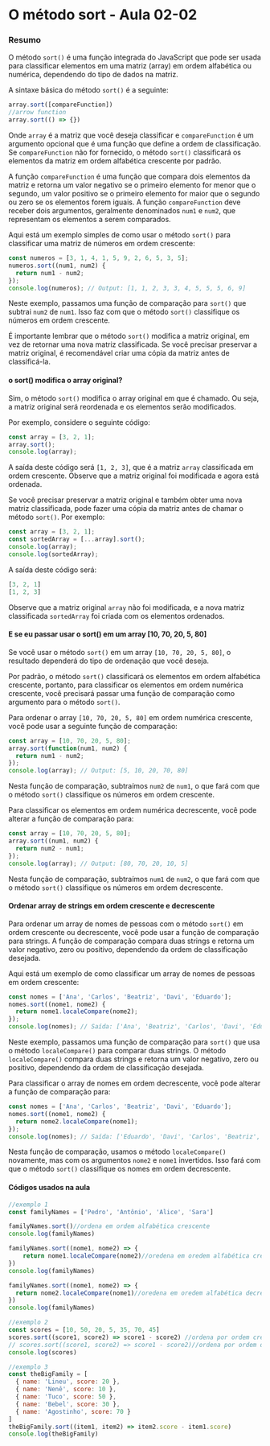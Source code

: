 <!--
Antes de publicar a issue, lembre-se de clicar na aba "Preview", para visualizar se a formatação está correta =)
-->

<!-- Escreva/insira as imagens após essa linha -->

# O método sort - Aula 02-02

### Resumo

O método `sort()` é uma função integrada do JavaScript que pode ser usada para classificar elementos em uma matriz (array) em ordem alfabética ou numérica, dependendo do tipo de dados na matriz.

A sintaxe básica do método `sort()` é a seguinte:

```javascript
array.sort([compareFunction])
//arrow function
array.sort(() => {})
```

Onde `array` é a matriz que você deseja classificar e `compareFunction` é um argumento opcional que é uma função que define a ordem de classificação. Se `compareFunction` não for fornecido, o método `sort()` classificará os elementos da matriz em ordem alfabética crescente por padrão.

A função `compareFunction` é uma função que compara dois elementos da matriz e retorna um valor negativo se o primeiro elemento for menor que o segundo, um valor positivo se o primeiro elemento for maior que o segundo ou zero se os elementos forem iguais. A função `compareFunction` deve receber dois argumentos, geralmente denominados `num1` e `num2`, que representam os elementos a serem comparados.

Aqui está um exemplo simples de como usar o método `sort()` para classificar uma matriz de números em ordem crescente:

```javascript
const numeros = [3, 1, 4, 1, 5, 9, 2, 6, 5, 3, 5];
numeros.sort((num1, num2) {
  return num1 - num2;
});
console.log(numeros); // Output: [1, 1, 2, 3, 3, 4, 5, 5, 5, 6, 9]
```

Neste exemplo, passamos uma função de comparação para `sort()` que subtrai `num2` de `num1`. Isso faz com que o método `sort()` classifique os números em ordem crescente.

É importante lembrar que o método `sort()` modifica a matriz original, em vez de retornar uma nova matriz classificada. Se você precisar preservar a matriz original, é recomendável criar uma cópia da matriz antes de classificá-la.

#### o sort() modifica o array original?

Sim, o método `sort()` modifica o array original em que é chamado. Ou seja, a matriz original será reordenada e os elementos serão modificados.

Por exemplo, considere o seguinte código:

```javascript
const array = [3, 2, 1];
array.sort();
console.log(array);
```

A saída deste código será `[1, 2, 3]`, que é a matriz `array` classificada em ordem crescente. Observe que a matriz original foi modificada e agora está ordenada.

Se você precisar preservar a matriz original e também obter uma nova matriz classificada, pode fazer uma cópia da matriz antes de chamar o método `sort()`. Por exemplo:

```javascript
const array = [3, 2, 1];
const sortedArray = [...array].sort();
console.log(array);
console.log(sortedArray);
```

A saída deste código será:

```javascript
[3, 2, 1]
[1, 2, 3]
```

Observe que a matriz original `array` não foi modificada, e a nova matriz classificada `sortedArray` foi criada com os elementos ordenados.

#### E se eu passar usar o sort() em um array [10, 70, 20, 5, 80]

Se você usar o método `sort()` em um array `[10, 70, 20, 5, 80]`, o resultado dependerá do tipo de ordenação que você deseja.

Por padrão, o método `sort()` classificará os elementos em ordem alfabética crescente, portanto, para classificar os elementos em ordem numérica crescente, você precisará passar uma função de comparação como argumento para o método `sort()`.

Para ordenar o array `[10, 70, 20, 5, 80]` em ordem numérica crescente, você pode usar a seguinte função de comparação:

```javascript
const array = [10, 70, 20, 5, 80];
array.sort(function(num1, num2) {
  return num1 - num2;
});
console.log(array); // Output: [5, 10, 20, 70, 80]
```

Nesta função de comparação, subtraímos `num2` de `num1`, o que fará com que o método `sort()` classifique os números em ordem crescente.

Para classificar os elementos em ordem numérica decrescente, você pode alterar a função de comparação para:

```javascript
const array = [10, 70, 20, 5, 80];
array.sort((num1, num2) {
  return num2 - num1;
});
console.log(array); // Output: [80, 70, 20, 10, 5]
```

Nesta função de comparação, subtraímos `num1` de `num2`, o que fará com que o método `sort()` classifique os números em ordem decrescente.    

#### Ordenar array de strings em ordem crescente e decrescente

Para ordenar um array de nomes de pessoas com o método `sort()` em ordem crescente ou decrescente, você pode usar a função de comparação para strings. A função de comparação compara duas strings e retorna um valor negativo, zero ou positivo, dependendo da ordem de classificação desejada.

Aqui está um exemplo de como classificar um array de nomes de pessoas em ordem crescente:

```javascript
const nomes = ['Ana', 'Carlos', 'Beatriz', 'Davi', 'Eduardo'];
nomes.sort((nome1, nome2) {
  return nome1.localeCompare(nome2);
});
console.log(nomes); // Saída: ['Ana', 'Beatriz', 'Carlos', 'Davi', 'Eduardo']
```

Neste exemplo, passamos uma função de comparação para `sort()` que usa o método `localeCompare()` para comparar duas strings. O método `localeCompare()` compara duas strings e retorna um valor negativo, zero ou positivo, dependendo da ordem de classificação desejada.

Para classificar o array de nomes em ordem decrescente, você pode alterar a função de comparação para:

```javascript
const nomes = ['Ana', 'Carlos', 'Beatriz', 'Davi', 'Eduardo'];
nomes.sort((nome1, nome2) {
  return nome2.localeCompare(nome1);
});
console.log(nomes); // Saída: ['Eduardo', 'Davi', 'Carlos', 'Beatriz', 'Ana']
```

Nesta função de comparação, usamos o método `localeCompare()` novamente, mas com os argumentos `nome2` e `nome1` invertidos. Isso fará com que o método `sort()` classifique os nomes em ordem decrescente.

#### Códigos usados na aula

```javascript
//exemplo 1
const familyNames = ['Pedro', 'Antônio', 'Alice', 'Sara']

familyNames.sort()//ordena em ordem alfabética crescente
console.log(familyNames)

familyNames.sort((nome1, nome2) => {
    return nome1.localeCompare(nome2)//oredena em oredem alfabética crescente
})
console.log(familyNames)

familyNames.sort((nome1, nome2) => {
  return nome2.localeCompare(nome1)//oredena em oredem alfabética decrescente
})
console.log(familyNames)

//exemplo 2
const scores = [10, 50, 20, 5, 35, 70, 45]
scores.sort((score1, score2) => score1 - score2) //ordena por ordem crescente
// scores.sort((score1, score2) => score1 - score2)//ordena por ordem decrescente
console.log(scores)

//exemplo 3
const theBigFamily = [
  { name: 'Lineu', score: 20 },
  { name: 'Nenê', score: 10 },
  { name: 'Tuco', score: 50 },
  { name: 'Bebel', score: 30 },
  { name: 'Agostinho', score: 70 }
]
theBigFamily.sort((item1, item2) => item2.score - item1.score)
console.log(theBigFamily)
```
